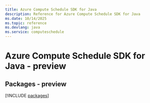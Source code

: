 ```yaml
---
title: Azure Compute Schedule SDK for Java
description: Reference for Azure Compute Schedule SDK for Java
ms.date: 10/14/2025
ms.topic: reference
ms.devlang: java
ms.service: computeschedule
---
```

# Azure Compute Schedule SDK for Java - preview
## Packages - preview
[!INCLUDE [packages](compute-schedule-index.md)]
